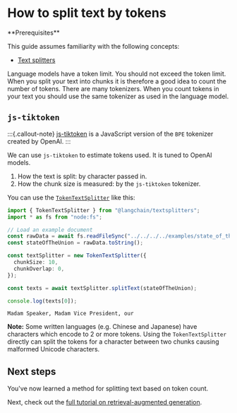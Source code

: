 # How to split text by tokens 

<Info>
**Prerequisites**


This guide assumes familiarity with the following concepts:

- [Text splitters](/oss/concepts/text_splitters)

</Info>

Language models have a token limit. You should not exceed the token limit. When you split your text into chunks it is therefore a good idea to count the number of tokens. There are many tokenizers. When you count tokens in your text you should use the same tokenizer as used in the language model.

## `js-tiktoken`

:::{.callout-note}
[js-tiktoken](https://github.com/openai/js-tiktoken) is a JavaScript version of the `BPE` tokenizer created by OpenAI.
:::


We can use `js-tiktoken` to estimate tokens used. It is tuned to OpenAI models.

1. How the text is split: by character passed in.
2. How the chunk size is measured: by the `js-tiktoken` tokenizer.

You can use the [`TokenTextSplitter`](https://api.js.langchain.com/classes/langchain_textsplitters.TokenTextSplitter.html) like this:


```typescript
import { TokenTextSplitter } from "@langchain/textsplitters";
import * as fs from "node:fs";

// Load an example document
const rawData = await fs.readFileSync("../../../../examples/state_of_the_union.txt");
const stateOfTheUnion = rawData.toString();

const textSplitter = new TokenTextSplitter({
  chunkSize: 10,
  chunkOverlap: 0,
});

const texts = await textSplitter.splitText(stateOfTheUnion);

console.log(texts[0]);
```
```output
Madam Speaker, Madam Vice President, our
```
**Note:** Some written languages (e.g. Chinese and Japanese) have characters which encode to 2 or more tokens. Using the `TokenTextSplitter` directly can split the tokens for a character between two chunks causing malformed Unicode characters.

## Next steps

You've now learned a method for splitting text based on token count.

Next, check out the [full tutorial on retrieval-augmented generation](/oss/tutorials/rag).
